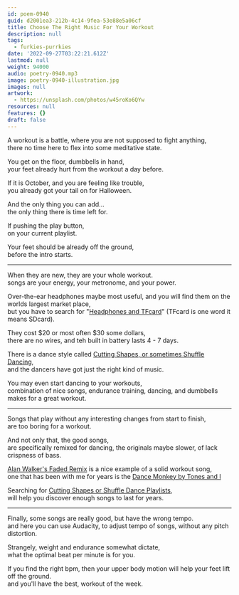 ```yaml
---
id: poem-0940
guid: d2001ea3-212b-4c14-9fea-53e88e5a06cf
title: Choose The Right Music For Your Workout
description: null
tags:
  - furkies-purrkies
date: '2022-09-27T03:22:21.612Z'
lastmod: null
weight: 94000
audio: poetry-0940.mp3
image: poetry-0940-illustration.jpg
images: null
artwork:
  - https://unsplash.com/photos/w45roKo6QYw
resources: null
features: {}
draft: false
---
```


A workout is a battle, where you are not supposed to fight anything,\
there no time here to flex into some meditative state.

You get on the floor, dumbbells in hand,\
your feet already hurt from the workout a day before.

If it is October, and you are feeling like trouble,\
you already got your tail on for Halloween.

And the only thing you can add...\
the only thing there is time left for.

If pushing the play button,\
on your current playlist.

Your feet should be already off the ground,\
before the intro starts.

---

When they are new, they are your whole workout.\
songs are your energy, your metronome, and your power.

Over-the-ear headphones maybe most useful, and you will find them on the worlds largest market place,\
but you have to search for "[Headphones and TFcard](https://www.amazon.com/s/ref=nb_sb_noss?url=search-alias%3Daps\&field-keywords=Headphones+TFcard)" (TFcard is one word it means SDcard).

They cost $20 or most often $30 some dollars,\
there are no wires, and teh built in battery lasts 4 - 7 days.

There is a dance style called [Cutting Shapes, or sometimes Shuffle Dancing](https://www.youtube.com/results?search_query=cutting+shapes+OR+shuffle+tutorial),\
and the dancers have got just the right kind of music.

You may even start dancing to your workouts,\
combination of nice songs, endurance training, dancing, and dumbbells makes for a great workout.

---

Songs that play without any interesting changes from start to finish,\
are too boring for a workout.

And not only that, the good songs,\
are specifically remixed for dancing, the originals maybe slower, of lack crispness of bass.

[Alan Walker's Faded Remix](https://www.youtube.com/watch?v=1oTUupME0-M) is a nice example of a solid workout song,\
one that has been with me for years is the [Dance Monkey by Tones and I](https://www.youtube.com/watch?v=ZSgVayPHuB8)

Searching for [Cutting Shapes or Shuffle Dance Playlists](https://www.youtube.com/results?search_query=cutting+shapes+OR+shuffle+playlist),\
will help you discover enough songs to last for years.

---

Finally, some songs are really good, but have the wrong tempo.\
and here you can use Audacity, to adjust tempo of songs, without any pitch distortion.

Strangely, weight and endurance somewhat dictate,\
what the optimal beat per minute is for you.

If you find the right bpm, then your upper body motion will help your feet lift off the ground.\
and you'll have the best, workout of the week.
